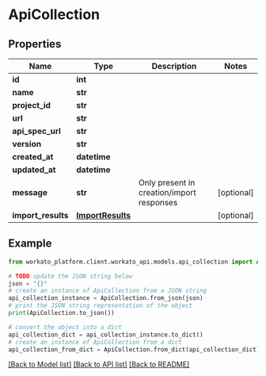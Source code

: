 # ApiCollection


## Properties

Name | Type | Description | Notes
------------ | ------------- | ------------- | -------------
**id** | **int** |  | 
**name** | **str** |  | 
**project_id** | **str** |  | 
**url** | **str** |  | 
**api_spec_url** | **str** |  | 
**version** | **str** |  | 
**created_at** | **datetime** |  | 
**updated_at** | **datetime** |  | 
**message** | **str** | Only present in creation/import responses | [optional] 
**import_results** | [**ImportResults**](ImportResults.md) |  | [optional] 

## Example

```python
from workato_platform.client.workato_api.models.api_collection import ApiCollection

# TODO update the JSON string below
json = "{}"
# create an instance of ApiCollection from a JSON string
api_collection_instance = ApiCollection.from_json(json)
# print the JSON string representation of the object
print(ApiCollection.to_json())

# convert the object into a dict
api_collection_dict = api_collection_instance.to_dict()
# create an instance of ApiCollection from a dict
api_collection_from_dict = ApiCollection.from_dict(api_collection_dict)
```
[[Back to Model list]](../README.md#documentation-for-models) [[Back to API list]](../README.md#documentation-for-api-endpoints) [[Back to README]](../README.md)


